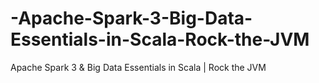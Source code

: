 # -Apache-Spark-3-Big-Data-Essentials-in-Scala-Rock-the-JVM
 Apache Spark 3 &amp; Big Data Essentials in Scala | Rock the JVM
